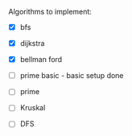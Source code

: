Algorithms to implement:
   * [x] bfs
   * [x] dijkstra
   * [x] bellman ford
   * [ ] prime basic - basic setup done
   * [ ] prime
   * [ ] Kruskal
   * [ ] DFS
   
